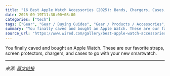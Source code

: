 ```yaml
---
title: "16 Best Apple Watch Accessories (2025): Bands, Chargers, Cases, and Screen Protectors"
date: 2025-09-19T11:30:00+08:00
categories: ["tech"]
tags: ["Gear", "Gear / Buying Guides", "Gear / Products / Accessories", "Shopping", "buying guides", "Apple Watch", "Accessories and Peripherals", "smartwatches", "watches", "Wearables", "apple", "Buying Guide"]
summary: "You finally caved and bought an Apple Watch. These are our favorite straps, screen protectors, chargers, and cases to go with your new smartwatch."
source_url: "https://www.wired.com/gallery/best-apple-watch-accessories/"
---
```


You finally caved and bought an Apple Watch. These are our favorite straps, screen protectors, chargers, and cases to go with your new smartwatch.

---

*来源: [原文链接](https://www.wired.com/gallery/best-apple-watch-accessories/)*
